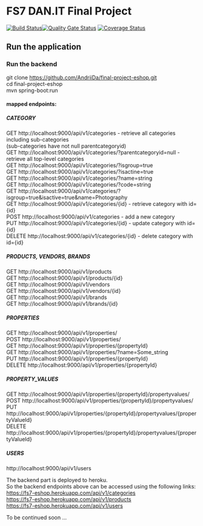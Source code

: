 # FS7 DAN.IT Final Project
[![Build Status](https://travis-ci.com/AndriiDa/final-project-eshop.svg?branch=master)](https://travis-ci.com/AndriiDa/final-project-eshop)[![Quality Gate Status](https://sonarcloud.io/api/project_badges/measure?project=fs7-final-project&metric=alert_status)](https://sonarcloud.io/dashboard?id=fs7-final-project)
[![Coverage Status](https://coveralls.io/repos/github/AndriiDa/final-project-eshop/badge.svg?branch=master)](https://coveralls.io/github/AndriiDa/final-project-eshop?branch=master)

## Run the application

### Run the backend
git clone https://github.com/AndriiDa/final-project-eshop.git  
cd final-project-eshop  
mvn spring-boot:run  

#### mapped endpoints:  
##### CATEGORY  
GET http://localhost:9000/api/v1/categories - retrieve all categories including sub-categories  
(sub-categories have not null parentcategoryid)  
GET http://localhost:9000/api/v1/categories/?parentcategoryid=null - retrieve all top-level categories  
GET http://localhost:9000/api/v1/categories/?isgroup=true  
GET http://localhost:9000/api/v1/categories/?isactine=true  
GET http://localhost:9000/api/v1/categories/?name=string  
GET http://localhost:9000/api/v1/categories/?code=string  
GET http://localhost:9000/api/v1/categories/?isgroup=true&isactive=true&name=Photography   
GET http://localhost:9000/api/v1/categories/{id} - retrieve category with id={id}  
POST http://localhost:9000/api/v1/categories - add a new category  
PUT http://localhost:9000/api/v1/categories/{id} - update category with id={id}  
DELETE http://localhost:9000/api/v1/categories/{id} - delete category with id={id}  

##### PRODUCTS, VENDORS, BRANDS  
GET http://localhost:9000/api/v1/products  
GET http://localhost:9000/api/v1/products/{id}  
GET http://localhost:9000/api/v1/vendors  
GET http://localhost:9000/api/v1/vendors/{id}  
GET http://localhost:9000/api/v1/brands  
GET http://localhost:9000/api/v1/brands/{id}  

##### PROPERTIES  
GET http://localhost:9000/api/v1/properties/  
POST http://localhost:9000/api/v1/properties/  
GET http://localhost:9000/api/v1/properties/{propertyId}  
GET http://localhost:9000/api/v1/properties/?name=Some_string  
PUT http://localhost:9000/api/v1/properties/{propertyId}  
DELETE http://localhost:9000/api/v1/properties/{propertyId}  

##### PROPERTY_VALUES  
GET http://localhost:9000/api/v1/properties/{propertyId}/propertyvalues/  
POST http://localhost:9000/api/v1/properties/{propertyId}/propertyvalues/  
PUT http://localhost:9000/api/v1/properties/{propertyId}/propertyvalues/{propertyValueId}  
DELETE http://localhost:9000/api/v1/properties/{propertyId}/propertyvalues/{propertyValueId}  

##### USERS  
http://localhost:9000/api/v1/users  

The backend part is deployed to heroku.  
So the backend endpoints above can be accessed using the following links:  
https://fs7-eshop.herokuapp.com/api/v1/categories  
https://fs7-eshop.herokuapp.com/api/v1/products  
https://fs7-eshop.herokuapp.com/api/v1/users  

To be continued soon ...  

